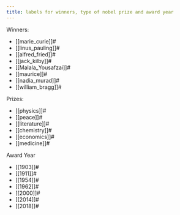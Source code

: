 ```yaml
---
title: labels for winners, type of nobel prize and award year
---
```


Winners:
* [[marie_curie]]#
* [[linus_pauling]]#
* [[alfred_fried]]#
* [[jack_kilby]]#
* [[Malala_Yousafzai]]#
* [[maurice]]#
* [[nadia_murad]]#
* [[william_bragg]]#

Prizes:
* [[physics]]#
* [[peace]]#
* [[literature]]#
* [[chemistry]]#
* [[economics]]#
* [[medicine]]#

Award Year
* [[1903]]#
* [[1911]]#
* [[1954]]#
* [[1962]]#
* [[2000]]#
* [[2014]]#
* [[2018]]#
